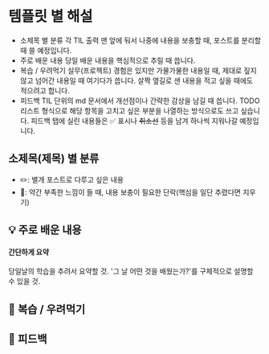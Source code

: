 # 템플릿 별 해설
- 소제목 별 분류
  각 TIL 출력 맨 앞에 둬서 나중에 내용을 보충할 때, 포스트를 분리할 때 쓸 예정입니다.
- 주로 배운 내용
  당일 배운 내용을 핵심적으로 추릴 때 씁니다.
- 복습 / 우려먹기
  실무(프로젝트) 경험은 있지만 가물가물한 내용일 때, 제대로 짚지 않고 넘어간 내용일 때 여기다가 씁니다. 살짝 옆길로 샌 내용을 적고 싶을 때에도 적으려고 합니다.
- 피드백
  TIL 단위의 md 문서에서 개선점이나 간략한 감상을 남길 때 씁니다. TODO 리스트 형식으로 해당 항목을 고치고 싶은 부분을 나열하는 방식으로도 쓰고 싶습니다.
  피드백 탭에 실린 내용들은 ✅ 표시나 ~~취소선~~ 등을 남겨 하나씩 지워나갈 예정입니다.

## **소제목(제목) 별 분류**
- ✏️: 별개 포스트로 다루고 싶은 내용
- 🚧: 약간 부족한 느낌이 들 때, 내용 보충이 필요한 단락(핵심을 일단 추렸다면 지우기)

## 💡 주로 배운 내용
#### 간단하게 요약
당일날의 학습을 추려서 요약할 것.
'그 날 어떤 것을 배웠는가?'를 구체적으로 설명할 수 있을 것.

## 🍵 복습 / 우려먹기


## 🤔 피드백